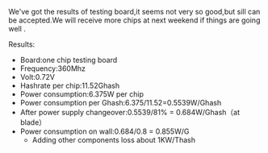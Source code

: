 
We've got the results of testing board,it seems not very so good,but sill can be accepted.We will receive more chips at next weekend if things are going well .

Results:

- Board:one chip testing board
- Frequency:360Mhz
- Volt:0.72V
- Hashrate per chip:11.52Ghash
- Power consumption:6.375W per chip
- Power consumption per Ghash:6.375/11.52=0.5539W/Ghash
- After power supply changeover:0.5539/81% = 0.684W/Ghash（at blade）
- Power consumption on wall:0.684/0.8 = 0.855W/G
	- Adding other components loss about 1KW/Thash





